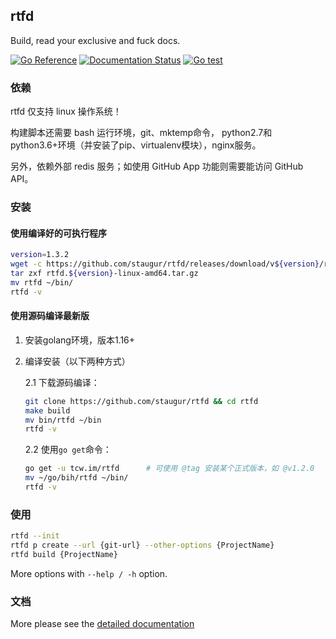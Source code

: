 ## rtfd

Build, read your exclusive and fuck docs.

[![Go Reference](https://pkg.go.dev/badge/tcw.im/rtfd.svg)](https://pkg.go.dev/tcw.im/rtfd)
[![Documentation Status](https://open.saintic.com/rtfd/saintic-docs/badge)](https://docs.saintic.com/rtfd/)
[![Go test](https://github.com/staugur/rtfd/actions/workflows/gotest.yml/badge.svg)](https://github.com/staugur/rtfd/actions/workflows/gotest.yml)

### 依赖

rtfd 仅支持 linux 操作系统！

构建脚本还需要 bash 运行环境，git、mktemp命令，
python2.7和python3.6+环境（并安装了pip、virtualenv模块），nginx服务。

另外，依赖外部 redis 服务；如使用 GitHub App 功能则需要能访问 GitHub API。

### 安装

#### 使用编译好的可执行程序

```bash
version=1.3.2
wget -c https://github.com/staugur/rtfd/releases/download/v${version}/rtfd.${version}-linux-amd64.tar.gz
tar zxf rtfd.${version}-linux-amd64.tar.gz
mv rtfd ~/bin/
rtfd -v
```

#### 使用源码编译最新版

1. 安装golang环境，版本1.16+

2. 编译安装（以下两种方式）

    2.1 下载源码编译：

    ```bash
    git clone https://github.com/staugur/rtfd && cd rtfd
    make build
    mv bin/rtfd ~/bin
    rtfd -v
    ```

    2.2 使用`go get`命令：

    ```bash
    go get -u tcw.im/rtfd      # 可使用 @tag 安装某个正式版本，如 @v1.2.0
    mv ~/go/bih/rtfd ~/bin/
    rtfd -v
    ```

### 使用

```bash
rtfd --init
rtfd p create --url {git-url} --other-options {ProjectName}
rtfd build {ProjectName}
```

More options with `--help / -h` option.

### 文档

More please see the [detailed documentation](https://docs.saintic.com/rtfd)
